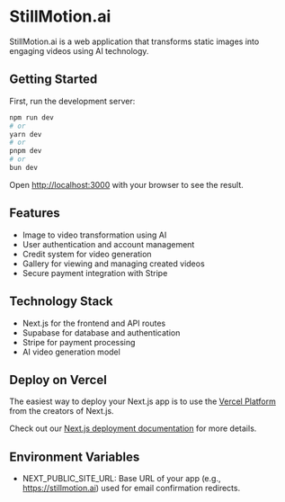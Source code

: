 # StillMotion.ai

StillMotion.ai is a web application that transforms static images into engaging videos using AI technology.

## Getting Started

First, run the development server:

```bash
npm run dev
# or
yarn dev
# or
pnpm dev
# or
bun dev
```

Open [http://localhost:3000](http://localhost:3000) with your browser to see the result.

## Features

- Image to video transformation using AI
- User authentication and account management
- Credit system for video generation
- Gallery for viewing and managing created videos
- Secure payment integration with Stripe

## Technology Stack

- Next.js for the frontend and API routes
- Supabase for database and authentication
- Stripe for payment processing
- AI video generation model

## Deploy on Vercel

The easiest way to deploy your Next.js app is to use the [Vercel Platform](https://vercel.com/new) from the creators of Next.js.

Check out our [Next.js deployment documentation](https://nextjs.org/docs/app/building-your-application/deploying) for more details.

## Environment Variables

- NEXT_PUBLIC_SITE_URL: Base URL of your app (e.g., https://stillmotion.ai) used for email confirmation redirects.
